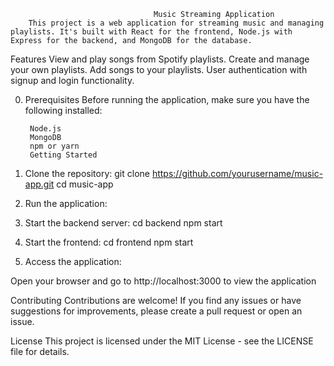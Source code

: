                                     Music Streaming Application
        This project is a web application for streaming music and managing playlists. It's built with React for the frontend, Node.js with Express for the backend, and MongoDB for the database.

Features
        View and play songs from Spotify playlists.
        Create and manage your own playlists.
        Add songs to your playlists.
        User authentication with signup and login functionality.

0. Prerequisites
    Before running the application, make sure you have the following installed:

        Node.js
        MongoDB
        npm or yarn
        Getting Started

1. Clone the repository:
        git clone https://github.com/yourusername/music-app.git
        cd music-app

2. Run the application:

3. Start the backend server:
        cd backend
        npm start

4. Start the frontend:
        cd frontend
        npm start

5. Access the application:

Open your browser and go to http://localhost:3000 to view the application

Contributing
        Contributions are welcome! If you find any issues or have suggestions for improvements, please create a pull request or open an issue.

License
        This project is licensed under the MIT License - see the LICENSE file for details.

